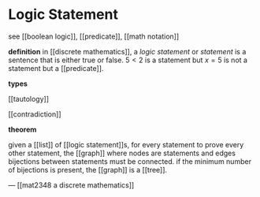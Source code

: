 # Logic Statement

see [[boolean logic]], [[predicate]], [[math notation]]

**definition** in [[discrete mathematics]], a _logic statement_ or _statement_ is a sentence that is either true or false. $5 < 2$ is a statement but $x = 5$ is not a statement but a [[predicate]].

**types**

[[tautology]]

[[contradiction]]

**theorem**

given a [[list]] of [[logic statement]]s, for every statement to prove every other statement, the [[graph]] where nodes are statements and edges bijections between statements must be connected. if the minimum number of bijections is present, the [[graph]] is a [[tree]].

&mdash; [[mat2348 a discrete mathematics]]

